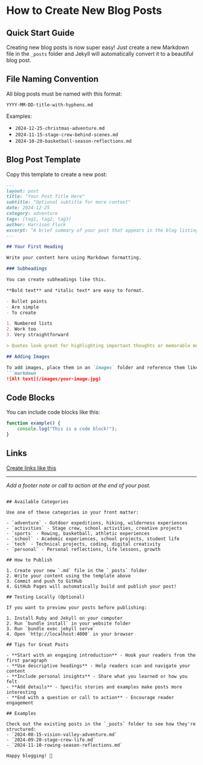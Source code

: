 # How to Create New Blog Posts

## Quick Start Guide

Creating new blog posts is now super easy! Just create a new Markdown file in the `_posts` folder and Jekyll will automatically convert it to a beautiful blog post.

## File Naming Convention

All blog posts must be named with this format:
```
YYYY-MM-DD-title-with-hyphens.md
```

Examples:
- `2024-12-25-christmas-adventure.md`
- `2024-11-15-stage-crew-behind-scenes.md`
- `2024-10-20-basketball-season-reflections.md`

## Blog Post Template

Copy this template to create a new post:

```markdown
---
layout: post
title: "Your Post Title Here"
subtitle: "Optional subtitle for more context"
date: 2024-12-25
category: adventure
tags: [tag1, tag2, tag3]
author: Harrison Fluck
excerpt: "A brief summary of your post that appears in the blog listing."
---

## Your First Heading

Write your content here using Markdown formatting.

### Subheadings

You can create subheadings like this.

**Bold text** and *italic text* are easy to format.

- Bullet points
- Are simple
- To create

1. Numbered lists
2. Work too
3. Very straightforward

> Quotes look great for highlighting important thoughts or memorable moments.

## Adding Images

To add images, place them in an `images` folder and reference them like this:
```markdown
![Alt text](/images/your-image.jpg)
```

## Code Blocks

You can include code blocks like this:

```javascript
function example() {
    console.log("This is a code block!");
}
```

## Links

[Create links like this](https://example.com)

---

*Add a footer note or call to action at the end of your post.*
```

## Available Categories

Use one of these categories in your front matter:

- `adventure` - Outdoor expeditions, hiking, wilderness experiences
- `activities` - Stage crew, school activities, creative projects  
- `sports` - Rowing, basketball, athletic experiences
- `school` - Academic experiences, school projects, student life
- `tech` - Technical projects, coding, digital creativity
- `personal` - Personal reflections, life lessons, growth

## How to Publish

1. Create your new `.md` file in the `_posts` folder
2. Write your content using the template above
3. Commit and push to GitHub
4. GitHub Pages will automatically build and publish your post!

## Testing Locally (Optional)

If you want to preview your posts before publishing:

1. Install Ruby and Jekyll on your computer
2. Run `bundle install` in your website folder
3. Run `bundle exec jekyll serve`
4. Open `http://localhost:4000` in your browser

## Tips for Great Posts

- **Start with an engaging introduction** - Hook your readers from the first paragraph
- **Use descriptive headings** - Help readers scan and navigate your content
- **Include personal insights** - Share what you learned or how you felt
- **Add details** - Specific stories and examples make posts more interesting
- **End with a question or call to action** - Encourage reader engagement

## Examples

Check out the existing posts in the `_posts` folder to see how they're structured:
- `2024-08-15-vision-valley-adventure.md`
- `2024-09-20-stage-crew-life.md`
- `2024-11-10-rowing-season-reflections.md`

Happy blogging! 🎉
